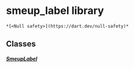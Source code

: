 


# smeup_label library






    *[<Null safety>](https://dart.dev/null-safety)*





## Classes

##### [SmeupLabel](../smeup_widgets_smeup_label/SmeupLabel-class.md)



 















